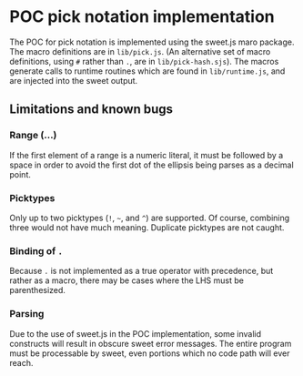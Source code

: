 # POC pick notation implementation

The POC for pick notation is implemented using the sweet.js maro package.
The macro definitions are in `lib/pick.js`.
(An alternative set of macro definitions, using `#` rather than `.`,
are in `lib/pick-hash.sjs`).
The macros generate calls to runtime routines which are found in `lib/runtime.js`,
and are injected into the sweet output.

## Limitations and known bugs

### Range (...)

If the first element of a range is a numeric literal,
it must be followed by a space in order to avoid the first dot of the ellipsis being parses as a decimal point.

### Picktypes

Only up to two picktypes (`!`, `~`, and `^`) are supported.
Of course, combining three would not have much meaning.
Duplicate picktypes are not caught.

### Binding of `.`

Because `.` is not implemented as a true operator with precedence,
but rather as a macro,
there may be cases where the LHS must be parenthesized.

### Parsing

Due to the use of sweet.js in the POC implementation,
some invalid constructs will result in obscure sweet error messages.
The entire program must be processable by sweet,
even portions which no code path will ever reach.
